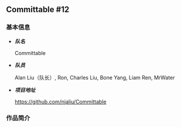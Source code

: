 ## Committable #12

### 基本信息

* ***队名***

  Committable

* ***队员***

  Alan Liu（队长）, Ron, Charles Liu, Bone Yang, Liam Ren, MrWater

* ***项目地址***

  https://github.com/njaliu/Committable

### 作品简介

